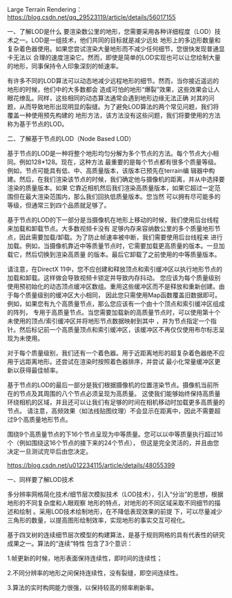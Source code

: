 Large Terrain Rendering：https://blog.csdn.net/qq_29523119/article/details/56017155

一、了解LOD是什么
要渲染数公里的地形，您需要采用各种详细程度（LOD）技术之一。LOD是一组技术，他们共同的目标就是减少远处
地形上的多边形数量和复杂着色器使用。如果您尝试渲染大量地形而不减少任何细节，您很快发现普通显卡无法以
合理的速度渲染它。然而，即使是简单的LOD实现也可以让您绘制大量的地形，同事保持令人印象深刻的帧速率。

有许多不同的LOD算法可以动态地减少远程地形的细节。然而，当你接近遥远的地形的时候，他们中的大多数都会
造成可怕的地形“爆裂”效果，这些效果会让人眼花缭乱。同样，这些相同的动态算法通常会遇到地形边缘无法正确
对其的问题，从而导致地形出现明显的裂缝。为了避免LOD算法的两个常见问题，我们将覆盖一种使用预先构建的
地形方法，该方法没有这些问题，我们将要使用的方法称为基于节点的LOD。

二、了解基于节点的LOD（Node Based LOD）

基于节点的LOD是一种将整个地形均匀分解为多个节点的方法。每个节点大小相同。例如128*128。现在，这种方法
最重要的是每个节点都有很多个质量等级。例如，节点可能具有低、中、高质量版本，该版本已预先在terrain编
辑器中构建。然后，在我们渲染该节点的时候，我们确定他与摄像机的距离，并从中选择要渲染的质量版本。如果
它靠近相机然后我们渲染高质量版本，如果它超过一定范围但在最大渲染范围内，那么我们回执低质量版本。您当然
可以拥有尽可能多的等级，但通常三到四个品质就足够了。

基于节点的LOD的下一部分是当摄像机在地形上移动的时候，我们使用后台线程来加载和卸载节点。大多数视频卡没有
足够内存来容纳数公里的多个质量地形节点，因此需要加载/卸载。为了防止帧速率被中断，我们需要使用后台线程来
进行加载。例如，当摄像机靠近中等质量节点时，它需要加载更高质量的版本。一旦加载它，然后切换到渲染高质量
的版本。最后它卸载了之前使用的中等质量版本。


请注意，在DirectX 11中，您不应创建和释放顶点和索引缓冲区以执行地形节点的加载和卸载。这样做会导致视频卡锁定并导致内存抖动。
您应该为每个质量级别使用预初始化的动态顶点缓冲区数组。重用这些缓冲区而不是释放和重新创建。由于每个质量级别的缓冲区大小相同，
因此您只需使用Map函数覆盖旧数据即可。例如，如果您有九个高质量节点，那么您应该有一个由十个顶点和索引缓冲区组成的阵列，
专用于高质量节点。当您需要加载新的高质量节点时，可以使用第十个未使用的顶点/索引缓冲区并将地形节点数据映射到其中
，并为节点指定一个指针。然后标记前一个高质量顶点和索引缓冲区，该缓冲区不再仅仅使用布尔标志呈现为未使用。

对于每个质量级别，我们还有一个着色器。用于近距离地形的超复杂着色器绝不应用于远距离地形。还尝试在渲染时按照着色器排序，并尝试
最小化常量缓冲区更新以获得最佳帧率。

基于节点的LOD的最后一部分是我们根据摄像机的位置渲染节点。摄像机当前所在的节点及其周围的八个节点必须呈现为高质量。
这使我们能够始终保持高质量环绕相机的区域，并且还可以让我们有足够的时间在相机移动时加载更多高质量的节点。
请注意，高频效果（如法线贴图纹理）不会显示在距离中，因此不需要超过9个高质量地形节点。

围绕9个高质量节点的下16个节点呈现为中等质量。您可以以中等质量执行超过16个（例如围绕这16个节点的接下来的24个节点），
但这是完全灵活的，并且由您决定一旦测试完毕后由您决定。

https://blog.csdn.net/u012234115/article/details/48055399

一、同样要了解LOD技术

多分辨率网格简化技术/细节层次模拟技术（LOD技术），引入“分治”的思想，根据地形的不同复杂度和人眼观察
地形的特点，对地形的不同区域采取不同细节的描述和绘制 。采用LOD技术绘制地形，在不降低表现效果的前提
下，可以尽量减少三角形的数量，以提高图形绘制效率，实现地形的事实交互可视化。

基于四叉树的连续细节层次模型的构建算法，是基于规则网格的具有代表性的研究成果之一。算法的“连续”特性
包含了3个意识：

1.帧更新的时候，地形表面保持连续性，即时间的连续性；

2.不同分辨率的地形之间保持连续性，没有裂缝，即空间连续性。

3.算法的实时构网能力很强，以保持较高的频率刷新率。















